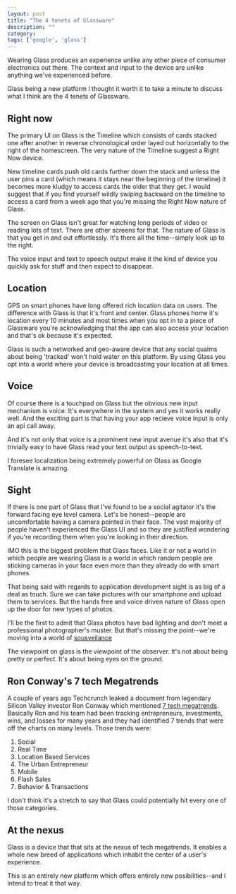 ```yaml
---
layout: post
title: "The 4 tenets of Glassware"
description: ""
category: 
tags: ['google', 'glass']
---
```


Wearing Glass produces an experience unlike any other piece of consumer
electronics out there. The context and input to the device are unlike anything
we've experienced before. 

Glass being a new platform I thought it worth it to take a minute to discuss
what I think are the 4 tenets of Glassware.

## Right now

The primary UI on Glass is the Timeline which consists of cards stacked one
after another in reverse chronological order layed out horizontally to the right
of the homescreen. The very nature of the Timeline suggest a Right Now device.

New timeline cards push old cards further down the stack and unless the user
pins a card (which means it stays near the beginning of the timeline) it becomes
more kludgy to access cards the older that they get. I would suggest that if you
find yourself wildly swiping backward on the timeline to access a card from a
week ago that you're missing the Right Now nature of Glass.

The screen on Glass isn't great for watching long periods of video or reading
lots of text. There are other screens for that. The nature of Glass is that you
get in and out effortlessly. It's there all the time--simply look up to the
right. 

The voice input and text to speech output make it the kind of device you quickly
ask for stuff and then expect to disappear.

## Location

GPS on smart phones have long offered rich location data on users. The
difference with Glass is that it's front and center. Glass phones home it's
location every 10 minutes and most times when you opt in to a piece of Glassware
you're acknowledging that the app can also access your location and that's ok
because it's expected.

Glass is such a networked and geo-aware device that any social qualms
about being 'tracked' won't hold water on this platform. By using Glass you opt
into a world where your device is broadcasting your location at all times.

## Voice

Of course there is a touchpad on Glass but the obvious new input mechanism is
voice. It's everywhere in the system and yes it works really well. And the
exciting part is that having your app recieve voice input is only an api call
away.

And it's not only that voice is a prominent new input avenue it's also that it's
trivially easy to have Glass read your text output as speech-to-text. 

I foresee localization being extremely powerful on Glass as Google Translate is
amazing.

## Sight

If there is one part of Glass that I've found to be a social agitator it's the
forward facing eye level camera. Let's be honest--people are uncomfortable
having a camera pointed in their face. The vast majority of people haven't
experienced the Glass UI and so they are justified wondering if you're recording
them when you're looking in their direction. 

IMO this is the biggest problem that Glass faces. Like it or not a world in
which people are wearing Glass is a world in which random people are sticking
cameras in your face even more than they already do with smart phones.

That being said with regards to application development sight is as big of a
deal as touch. Sure we can take pictures with our smartphone and upload them to
services. But the hands free and voice driven nature of Glass open up the door
for new types of photos.

I'll be the first to admit that Glass photos have bad lighting and don't meet
a professional photographer's muster. But that's missing the point--we're
moving into a world of [sousveilance](http://en.wikipedia.org/wiki/Sousveillance)

The viewpoint on glass is the viewpoint of the observer. It's not about being
pretty or perfect. It's about being eyes on the ground. 

## Ron Conway's 7 tech Megatrends

A couple of years ago Techcrunch leaked a document from legendary Silicon Valley
investor Ron Conway which mentioned [7 tech
megatrends](http://techcrunch.com/2010/09/13/ron-conways-confidential-investment-guide-the-tech-megatrends/).
Basically Ron and his team had been tracking entrepreneurs, investments, wins,
and losses for many years and they had identified 7 trends that were off the
charts on many levels. Those trends were:

1. Social
2. Real Time
3. Location Based Services
4. The Urban Entrepreneur
5. Mobile
6. Flash Sales
7. Behavior & Transactions

I don't think it's a stretch to say that Glass could potentially hit every one
of those categories. 

## At the nexus

Glass is a device that that sits at the nexus of tech megatrends. It enables a
whole new breed of applications which inhabit the center of a user's experience. 

This is an entirely new platform which offers entirely new posibilities--and I intend to treat it that way.
